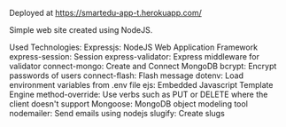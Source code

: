 Deployed at https://smartedu-app-t.herokuapp.com/

Simple web site created using NodeJS.

Used Technologies:
Expressjs: NodeJS Web Application Framework
express-session: Session
express-validator: Express middleware for validator
connect-mongo: Create and Connect MongoDB
bcrypt: Encrypt passwords of users
connect-flash: Flash message
dotenv: Load environment variables from .env file
ejs: Embedded Javascript Template Engine
method-override: Use verbs such as PUT or DELETE where the client doesn't support
Mongoose: MongoDB object modeling tool
nodemailer: Send emails using nodejs
slugify: Create slugs
